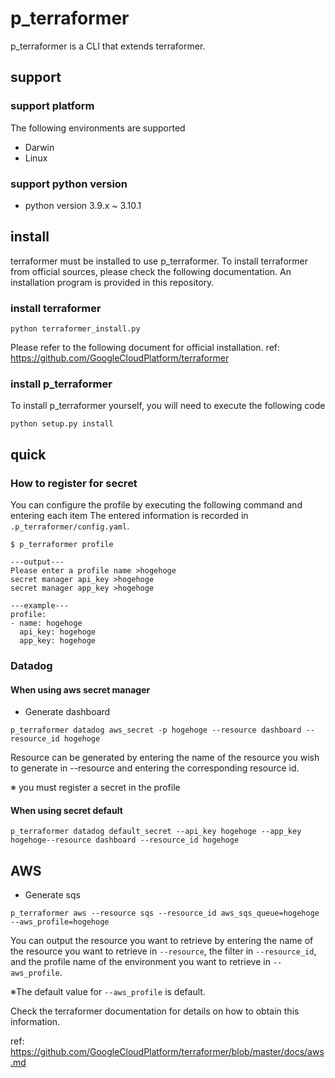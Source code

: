 # p_terraformer

p_terraformer is a CLI that extends terraformer.

## support

### support platform

The following environments are supported

* Darwin
* Linux

### support python version

* python version 3.9.x ~ 3.10.1

## install

terraformer must be installed to use p_terraformer.
To install terraformer from official sources, please check the following documentation.
An installation program is provided in this repository.

### install terraformer

```:terminal
python terraformer_install.py
```

Please refer to the following document for official installation.
ref: https://github.com/GoogleCloudPlatform/terraformer

### install p_terraformer

To install p_terraformer yourself, you will need to execute the following code

```:terminal
python setup.py install
```

## quick

### How to register for secret

You can configure the profile by executing the following command and entering each item The entered information is recorded in `.p_terraformer/config.yaml`.

```:terminal
$ p_terraformer profile

---output---
Please enter a profile name >hogehoge
secret manager api_key >hogehoge
secret manager app_key >hogehoge
```

```:output
---example---
profile:
- name: hogehoge
  api_key: hogehoge
  app_key: hogehoge
```

### Datadog

#### When using aws secret manager

* Generate dashboard

```:terminal
p_terraformer datadog aws_secret -p hogehoge --resource dashboard --resource_id hogehoge
```

Resource can be generated by entering the name of the resource you wish to generate in --resource and entering the corresponding resource id.

※ you must register a secret in the profile

#### When using secret default

```:terminal
p_terraformer datadog default_secret --api_key hogehoge --app_key hogehoge--resource dashboard --resource_id hogehoge
```

## AWS

* Generate sqs

```:terminal
p_terraformer aws --resource sqs --resource_id aws_sqs_queue=hogehoge --aws_profile=hogehoge
```

You can output the resource you want to retrieve by entering the name of the resource you want to retrieve in `--resource`, the filter in `--resource_id`, and the profile name of the environment you want to retrieve in `--aws_profile`.

※The default value for `--aws_profile` is default.

Check the terraformer documentation for details on how to obtain this information.

ref: https://github.com/GoogleCloudPlatform/terraformer/blob/master/docs/aws.md